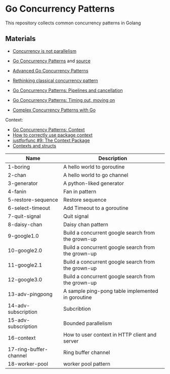 # Go Concurrency Patterns

This repository collects common concurrency patterns in Golang


## Materials
- [Concurrency is not parallelism](https://blog.golang.org/waza-talk)
- [Go Concurrency Patterns](https://talks.golang.org/2012/concurrency.slide#1)
and [source](https://talks.golang.org/2012/concurrency/support/)

- [Advanced Go Concurrency Patterns](https://talks.golang.org/2013/advconc.slide)
- [Rethinking classical concurrency pattern](https://www.youtube.com/watch?v=5zXAHh5tJqQ)
- [Go Concurrency Patterns: Pipelines and cancellation](https://blog.golang.org/pipelines)
- [Go Concurrency Patterns: Timing out, moving on](https://blog.golang.org/concurrency-timeouts)
- [Complex Concurrency Patterns with Go](https://www.youtube.com/watch?v=2HOO5gIgyMg)

Context:
- [Go Concurrency Patterns: Context](https://blog.golang.org/context)
- [How to correctly use package context](https://www.youtube.com/watch?v=-_B5uQ4UGi0)
- [justforfunc #9: The Context Package](https://www.youtube.com/watch?v=LSzR0VEraWw)
- [Contexts and structs](https://blog.golang.org/context-and-structs)

| Name                   | Description                                        |
|------------------------|----------------------------------------------------|
| 1-boring               | A hello world to goroutine                         |
| 2-chan                 | A hello world to go channel                        |
| 3-generator            | A python-liked generator                           |
| 4-fanin                | Fan in pattern                                     |
| 5-restore-sequence     | Restore sequence                                   |
| 6-select-timeout       | Add Timeout to a goroutine                         |
| 7-quit-signal          | Quit signal                                        |
| 8-daisy-chan           | Daisy chan pattern                                 |
| 9-google1.0            | Build a concurrent google search from the grown-up |
| 10-google2.0           | Build a concurrent google search from the grown-up |
| 11-google2.1           | Build a concurrent google search from the grown-up |
| 12-google3.0           | Build a concurrent google search from the grown-up |
| 13-adv-pingpong        | A sample ping-pong table implemented in goroutine  |
| 14-adv-subscription    | Subcribtion                                        |
| 15-adv-subscription    | Bounded parallelism                                |
| 16-context             | How to user context in HTTP client and server      |
| 17-ring-buffer-channel | Ring buffer channel                                |
| 18-worker-pool         | worker pool pattern                                |
